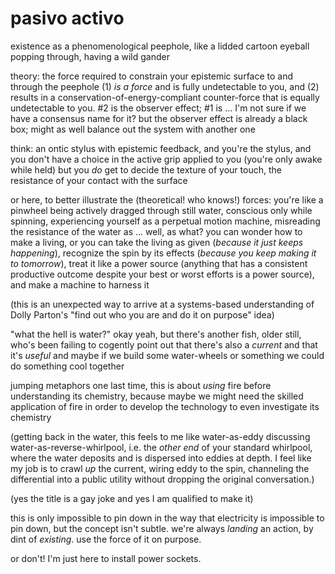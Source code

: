 # pasivo activo

existence as a phenomenological peephole, like a lidded cartoon eyeball popping through, having a wild gander

theory: the force required to constrain your epistemic surface to and through the peephole (1) _is a force_ and is fully undetectable to you, and (2) results in a conservation-of-energy-compliant counter-force that is equally undetectable to you. #2 is the observer effect; #1 is ... I'm not sure if we have a consensus name for it? but the observer effect is already a black box; might as well balance out the system with another one

think: an ontic stylus with epistemic feedback, and you're the stylus, and you don't have a choice in the active grip applied to you (you're only awake while held) but you _do_ get to decide the texture of your touch, the resistance of your contact with the surface

or here, to better illustrate the (theoretical! who knows!) forces: you're like a pinwheel being actively dragged through still water, conscious only while spinning, experiencing yourself as a perpetual motion machine, misreading the resistance of the water as ... well, as what? you can wonder how to make a living, or you can take the living as given (_because it just keeps happening_), recognize the spin by its effects (_because you keep making it to tomorrow_), treat it like a power source (anything that has a consistent productive outcome despite your best or worst efforts is a power source), and make a machine to harness it

(this is an unexpected way to arrive at a systems-based understanding of Dolly Parton's "find out who you are and do it on purpose" idea)

"what the hell is water?" okay yeah, but there's another fish, older still, who's been failing to cogently point out that there's also a _current_ and that it's _useful_ and maybe if we build some water-wheels or something we could do something cool together

jumping metaphors one last time, this is about _using_ fire before understanding its chemistry, because maybe we might need the skilled application of fire in order to develop the technology to even investigate its chemistry

(getting back in the water, this feels to me like water-as-eddy discussing water-as-reverse-whirlpool, i.e. the _other end_ of your standard whirlpool, where the water deposits and is dispersed into eddies at depth. I feel like my job is to crawl _up_ the current, wiring eddy to the spin, channeling the differential into a public utility without dropping the original conversation.)

(yes the title is a gay joke and yes I am qualified to make it)

this is only impossible to pin down in the way that electricity is impossible to pin down, but the concept isn't subtle. we're always _landing_ an action, by dint of _existing_. use the force of it on purpose.

or don't! I'm just here to install power sockets.
